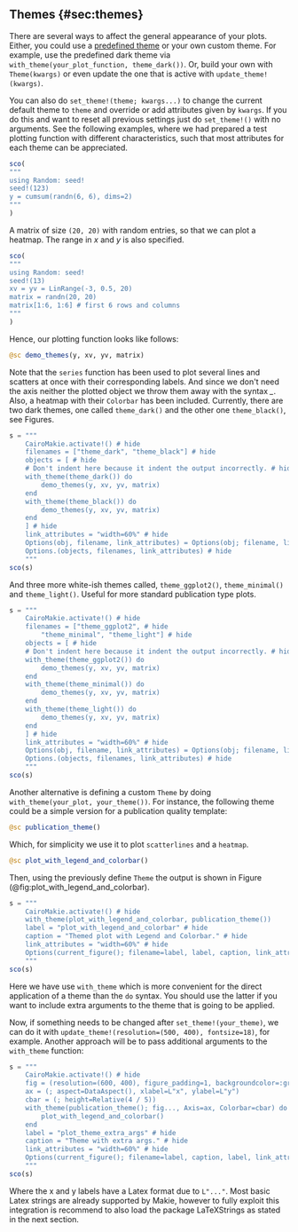 ## Themes {#sec:themes}

There are several ways to affect the general appearance of your plots.
Either, you could use a [predefined theme](http://makie.juliaplots.org/stable/documentation/theming/predefined_themes/index.html) or your own custom theme.
For example, use the predefined dark theme via `with_theme(your_plot_function, theme_dark())`.
Or, build your own with `Theme(kwargs)` or even update the one that is active with `update_theme!(kwargs)`.

You can also do `set_theme!(theme; kwargs...)` to change the current default theme to `theme` and override or add attributes given by `kwargs`.
If you do this and want to reset all previous settings just do `set_theme!()` with no arguments.
See the following examples, where we had prepared a test plotting function with different characteristics, such that most attributes for each theme can be appreciated.

```jl
sco(
"""
using Random: seed!
seed!(123)
y = cumsum(randn(6, 6), dims=2)
"""
)
```

A matrix of size `(20, 20)` with random entries, so that we can plot a heatmap.
The range in $x$ and $y$ is also specified.

```jl
sco(
"""
using Random: seed!
seed!(13)
xv = yv = LinRange(-3, 0.5, 20)
matrix = randn(20, 20)
matrix[1:6, 1:6] # first 6 rows and columns
"""
)
```

Hence, our plotting function looks like follows:

```jl
@sc demo_themes(y, xv, yv, matrix)
```

Note that the `series` function has been used to plot several lines and scatters at once with their corresponding labels. And since we don't need the axis neither the plotted object we throw them away with the syntax *_*.
Also, a heatmap with their `Colorbar` has been included.
Currently, there are two dark themes, one called `theme_dark()` and the other one `theme_black()`, see Figures.

```jl
s = """
    CairoMakie.activate!() # hide
    filenames = ["theme_dark", "theme_black"] # hide
    objects = [ # hide
    # Don't indent here because it indent the output incorrectly. # hide
    with_theme(theme_dark()) do
        demo_themes(y, xv, yv, matrix)
    end
    with_theme(theme_black()) do
        demo_themes(y, xv, yv, matrix)
    end
    ] # hide
    link_attributes = "width=60%" # hide
    Options(obj, filename, link_attributes) = Options(obj; filename, link_attributes) # hide
    Options.(objects, filenames, link_attributes) # hide
    """
sco(s)
```

And three more white-ish themes called, `theme_ggplot2()`, `theme_minimal()` and `theme_light()`. Useful for more standard publication type plots.

```jl
s = """
    CairoMakie.activate!() # hide
    filenames = ["theme_ggplot2", # hide
        "theme_minimal", "theme_light"] # hide
    objects = [ # hide
    # Don't indent here because it indent the output incorrectly. # hide
    with_theme(theme_ggplot2()) do
        demo_themes(y, xv, yv, matrix)
    end
    with_theme(theme_minimal()) do
        demo_themes(y, xv, yv, matrix)
    end
    with_theme(theme_light()) do
        demo_themes(y, xv, yv, matrix)
    end
    ] # hide
    link_attributes = "width=60%" # hide
    Options(obj, filename, link_attributes) = Options(obj; filename, link_attributes) # hide
    Options.(objects, filenames, link_attributes) # hide
    """
sco(s)
```

Another alternative is defining a custom `Theme` by doing `with_theme(your_plot, your_theme())`.
For instance, the following theme could be a simple version for a publication quality template:

```jl
@sc publication_theme()
```

Which, for simplicity we use it to plot `scatterlines` and a `heatmap`.

```jl
@sc plot_with_legend_and_colorbar()
```

Then, using the previously define `Theme` the output is shown in Figure (@fig:plot_with_legend_and_colorbar).

```jl
s = """
    CairoMakie.activate!() # hide
    with_theme(plot_with_legend_and_colorbar, publication_theme())
    label = "plot_with_legend_and_colorbar" # hide
    caption = "Themed plot with Legend and Colorbar." # hide
    link_attributes = "width=60%" # hide
    Options(current_figure(); filename=label, label, caption, link_attributes) # hide
    """
sco(s)
```

Here we have use `with_theme` which is more convenient for the direct application of a theme than the `do` syntax. You should use the latter if you want to include extra arguments to the theme that is going to be applied.

Now, if something needs to be changed after `set_theme!(your_theme)`, we can do it with `update_theme!(resolution=(500, 400), fontsize=18)`, for example.
Another approach will be to pass additional arguments to the `with_theme` function:

```jl
s = """
    CairoMakie.activate!() # hide
    fig = (resolution=(600, 400), figure_padding=1, backgroundcolor=:grey90)
    ax = (; aspect=DataAspect(), xlabel=L"x", ylabel=L"y")
    cbar = (; height=Relative(4 / 5))
    with_theme(publication_theme(); fig..., Axis=ax, Colorbar=cbar) do
        plot_with_legend_and_colorbar()
    end
    label = "plot_theme_extra_args" # hide
    caption = "Theme with extra args." # hide
    link_attributes = "width=60%" # hide
    Options(current_figure(); filename=label, caption, label, link_attributes) # hide
    """
sco(s)
```

Where the x and y labels have a Latex format due to `L"..."`.
Most basic Latex strings are already supported by Makie, however to fully exploit this integration is recommend to also load the package LaTeXStrings as stated in the next section.
